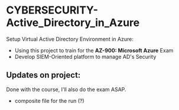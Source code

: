 # CYBERSECURITY-Active_Directory_in_Azure
Setup Virtual Active Directory Environment in Azure:
  - Using this project to train for the **AZ-900: Microsoft Azure** Exam
  - Develop SIEM-Oriented platform to manage AD's Security

## Updates on project:
Done with the course, I'll also do the exam ASAP.
  - composite file for the run (?)
